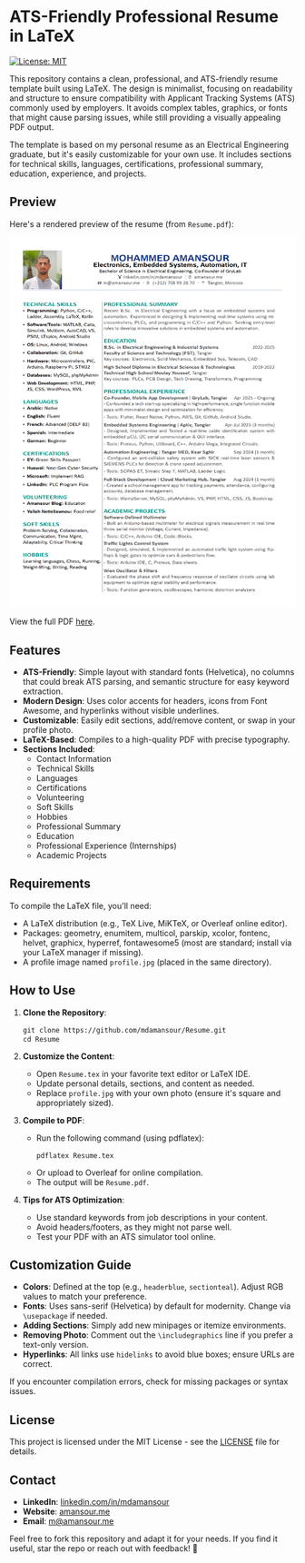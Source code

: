 # ATS-Friendly Professional Resume in LaTeX

[![License: MIT](https://img.shields.io/badge/License-MIT-yellow.svg)](https://opensource.org/licenses/MIT)

This repository contains a clean, professional, and ATS-friendly resume template built using LaTeX. The design is minimalist, focusing on readability and structure to ensure compatibility with Applicant Tracking Systems (ATS) commonly used by employers. It avoids complex tables, graphics, or fonts that might cause parsing issues, while still providing a visually appealing PDF output.

The template is based on my personal resume as an Electrical Engineering graduate, but it's easily customizable for your own use. It includes sections for technical skills, languages, certifications, professional summary, education, experience, and projects.

## Preview

Here's a rendered preview of the resume (from `Resume.pdf`):

![Resume Preview](Resume.png)

View the full PDF [here](https://mdamansour.github.io/Resume/Resume.pdf).

## Features

- **ATS-Friendly**: Simple layout with standard fonts (Helvetica), no columns that could break ATS parsing, and semantic structure for easy keyword extraction.
- **Modern Design**: Uses color accents for headers, icons from Font Awesome, and hyperlinks without visible underlines.
- **Customizable**: Easily edit sections, add/remove content, or swap in your profile photo.
- **LaTeX-Based**: Compiles to a high-quality PDF with precise typography.
- **Sections Included**:
  - Contact Information
  - Technical Skills
  - Languages
  - Certifications
  - Volunteering
  - Soft Skills
  - Hobbies
  - Professional Summary
  - Education
  - Professional Experience (Internships)
  - Academic Projects

## Requirements

To compile the LaTeX file, you'll need:
- A LaTeX distribution (e.g., TeX Live, MiKTeX, or Overleaf online editor).
- Packages: geometry, enumitem, multicol, parskip, xcolor, fontenc, helvet, graphicx, hyperref, fontawesome5 (most are standard; install via your LaTeX manager if missing).
- A profile image named `profile.jpg` (placed in the same directory).

## How to Use

1. **Clone the Repository**:
   ```
   git clone https://github.com/mdamansour/Resume.git
   cd Resume
   ```

2. **Customize the Content**:
   - Open `Resume.tex` in your favorite text editor or LaTeX IDE.
   - Update personal details, sections, and content as needed.
   - Replace `profile.jpg` with your own photo (ensure it's square and appropriately sized).

3. **Compile to PDF**:
   - Run the following command (using pdflatex):
     ```
     pdflatex Resume.tex
     ```
   - Or upload to Overleaf for online compilation.
   - The output will be `Resume.pdf`.

4. **Tips for ATS Optimization**:
   - Use standard keywords from job descriptions in your content.
   - Avoid headers/footers, as they might not parse well.
   - Test your PDF with an ATS simulator tool online.

## Customization Guide

- **Colors**: Defined at the top (e.g., `headerblue`, `sectionteal`). Adjust RGB values to match your preference.
- **Fonts**: Uses sans-serif (Helvetica) by default for modernity. Change via `\usepackage` if needed.
- **Adding Sections**: Simply add new minipages or itemize environments.
- **Removing Photo**: Comment out the `\includegraphics` line if you prefer a text-only version.
- **Hyperlinks**: All links use `hidelinks` to avoid blue boxes; ensure URLs are correct.

If you encounter compilation errors, check for missing packages or syntax issues.

## License

This project is licensed under the MIT License - see the [LICENSE](LICENSE) file for details.

## Contact

- **LinkedIn**: [linkedin.com/in/mdamansour](https://linkedin.com/in/mdamansour)
- **Website**: [amansour.me](https://amansour.me)
- **Email**: [m@amansour.me](mailto:m@amansour.me)

Feel free to fork this repository and adapt it for your needs. If you find it useful, star the repo or reach out with feedback! 🚀
